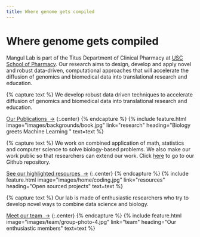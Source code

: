 ```yaml
---
title: Where genome gets compiled
---
```


# Where genome gets compiled

Mangul Lab is part of the Titus Department of Clinical Pharmacy at [USC School of Pharmacy](https://pharmacyschool.usc.edu/). Our research aims to design, develop and apply novel and robust data-driven, computational approaches that will accelerate the diffusion of genomics and biomedical data into translational research and education.

<!-- section break -->

{% capture text %}
We develop robust data driven techniques to accelerate diffusion of genomics and biomedical data into translational research and education.

[Our Publications &nbsp;→](research)
{:.center}
{% endcapture %}
{%
  include feature.html
  image="images/backgrounds/book.jpg"
  link="research"
  heading="Biology greets Machine Learning "
  text=text
%}

{% capture text %}
We work on combined application of math, statistics and computer science to solve biology-based problems. We also make our work public so that researchers can extend our work. Click [here](https://github.com/Mangul-Lab-USC/) to go to our Github repository.

[See our highlighted resources &nbsp;→](resources)
{:.center}
{% endcapture %}
{%
  include feature.html
  image="images/home/coding.jpg"
  link="resources"
  heading="Open sourced projects"
  text=text
%}

{% capture text %}
Our lab is made of enthusiastic researchers who try to develop novel ways to combine data science and biology.


[Meet our team &nbsp;→](team)
{:.center}
{% endcapture %}
{%
  include feature.html
  image="images/team/group-photo-4.jpg"
  link="team"
  heading="Our enthusiastic members"
  text=text
%}
